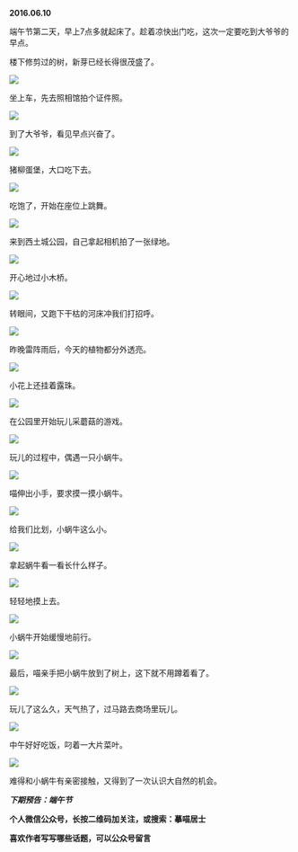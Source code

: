 
          
            
**2016.06.10**

端午节第二天，早上7点多就起床了。趁着凉快出门吃，这次一定要吃到大爷爷的早点。

楼下修剪过的树，新芽已经长得很茂盛了。




![](img/51001-a40b8a919e53c68b.jpg)




坐上车，先去照相馆拍个证件照。




![](img/51001-47a8bc566f61c8c8.jpg)




到了大爷爷，看见早点兴奋了。




![](img/51001-7a731f6e8ef4e26c.jpg)




猪柳蛋堡，大口吃下去。




![](img/51001-c59d540621b5b635.jpg)




吃饱了，开始在座位上跳舞。




![](img/51001-cd3847c738a6f39a.jpg)




来到西土城公园，自己拿起相机拍了一张绿地。




![](img/51001-e96bda772efcaa0b.jpg)




开心地过小木桥。




![](img/51001-d547aa2819f05bd9.jpg)




转眼间，又跑下干枯的河床冲我们打招呼。




![](img/51001-d81338d85db5df13.jpg)




昨晚雷阵雨后，今天的植物都分外透亮。




![](img/51001-b5107639dbe8aec3.jpg)




小花上还挂着露珠。




![](img/51001-53ed765a7e208057.jpg)




在公园里开始玩儿采蘑菇的游戏。




![](img/51001-c0f4ca46b7818761.jpg)




玩儿的过程中，偶遇一只小蜗牛。




![](img/51001-11767dfb6d03cb15.jpg)




喵伸出小手，要求摸一摸小蜗牛。




![](img/51001-de9a94028524a52c.jpg)




给我们比划，小蜗牛这么小。




![](img/51001-a3b9482153780c89.jpg)




拿起蜗牛看一看长什么样子。




![](img/51001-73f2d0d2079fa0d3.jpg)




轻轻地摸上去。




![](img/51001-ec5f7621b894239a.jpg)




小蜗牛开始缓慢地前行。




![](img/51001-5de368d05ff42626.jpg)




最后，喵亲手把小蜗牛放到了树上，这下就不用蹲着看了。




![](img/51001-d0b298e28c7f2b82.jpg)




玩儿了这么久，天气热了，过马路去商场里玩儿。




![](img/51001-46b5bed0ed2d9235.jpg)




中午好好吃饭，叼着一大片菜叶。




![](img/51001-4a73918e6a293782.jpg)




难得和小蜗牛有亲密接触，又得到了一次认识大自然的机会。


***下期预告：端午节***


**个人微信公众号，长按二维码加关注，或搜索：摹喵居士**

**喜欢作者写写哪些话题，可以公众号留言**




          
        